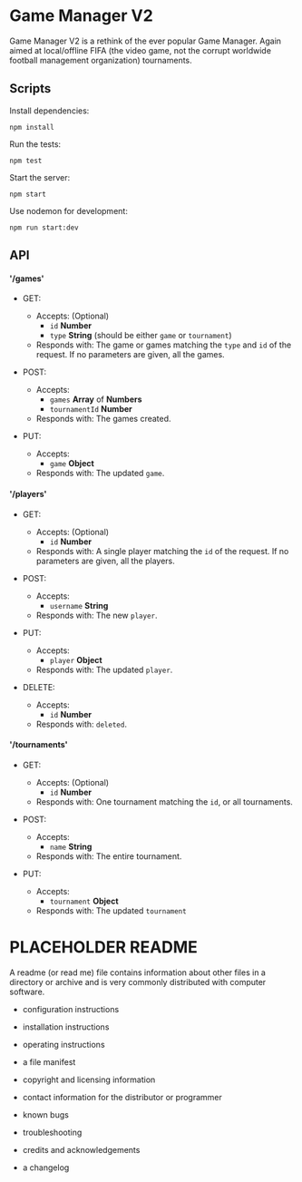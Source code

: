 # Game Manager V2

Game Manager V2 is a rethink of the ever popular Game Manager. Again aimed at local/offline FIFA (the video game, not the corrupt worldwide football management organization) tournaments.

## Scripts

Install dependencies:

```
npm install
```

Run the tests:

```
npm test
```

Start the server:

```
npm start
```

Use nodemon for development:

```
npm run start:dev
```

## API

#### '/games'

  * GET:
    - Accepts:
      (Optional)
      - `id`  __Number__
      - `type` __String__ (should be either `game` or `tournament`)
    - Responds with: The game or games matching the `type` and `id` of the request. If no parameters are given, all the games.

  * POST:
    - Accepts:
      - `games` __Array__ of __Numbers__
      - `tournamentId`  __Number__
    - Responds with: The games created.

  * PUT:
    - Accepts:
      - `game` __Object__
    - Responds with: The updated `game`.

#### '/players'

  * GET:
    - Accepts:
      (Optional)
      - `id`  __Number__
    - Responds with: A single player matching the `id` of the request. If no parameters are given, all the players.

  * POST:
    - Accepts:
      - `username` __String__
    - Responds with: The new `player`.

  * PUT:
    - Accepts:
      - `player` __Object__
    - Responds with: The updated `player`.

  * DELETE:
    - Accepts:
      - `id` __Number__
    - Responds with: `deleted`.

#### '/tournaments'

  * GET:
    - Accepts:
      (Optional)
      - `id`  __Number__
    - Responds with: One tournament matching the `id`, or all tournaments.

  * POST:
    - Accepts:
      - `name`  __String__
    - Responds with: The entire tournament.

  * PUT:
    - Accepts:
      - `tournament` __Object__
    - Responds with: The updated `tournament`




# PLACEHOLDER README

A readme (or read me) file contains information about other files in a directory or archive and is very commonly distributed with computer software.

  * configuration instructions

  * installation instructions

  * operating instructions

  * a file manifest

  * copyright and licensing information

  * contact information for the distributor or programmer

  * known bugs

  * troubleshooting

  * credits and acknowledgements

  * a changelog
